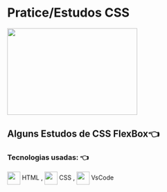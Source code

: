 # Pratice/Estudos CSS
[//]: <> (../master/assets/img/print.png) 
<img height="200" width="300" src="https://cdn-media-1.freecodecamp.org/images/u9tCV-zRt3qpgSyNQt53e-eRz0-HIrsqqOk-">
## Alguns Estudos de CSS FlexBox👈 

### Tecnologias usadas: 👈 
<img align="center" height="30" width="30" src="https://cdn.jsdelivr.net/gh/devicons/devicon/icons/html5/html5-original.svg"> HTML , 
<img align="center" height="30" width="30" src="https://cdn.jsdelivr.net/gh/devicons/devicon/icons/css3/css3-original.svg"> CSS , 
<img align="center" height="30" width="30" src="https://cdn.jsdelivr.net/gh/devicons/devicon/icons/vscode/vscode-original.svg"> VsCode 
